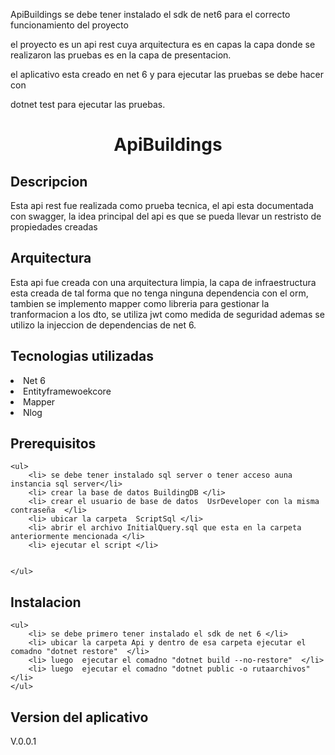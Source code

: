 

 
ApiBuildings
 se debe tener instalado el sdk de net6 para el correcto funcionamiento del proyecto


el proyecto es un api rest cuya arquitectura es en capas la capa donde se realizaron las pruebas es en la capa de presentacion.

el aplicativo esta creado en net 6 y para ejecutar las pruebas se debe hacer con 

dotnet test para ejecutar las pruebas.



<h1 align="center"> ApiBuildings </h1>

<h2 align="left"> Descripcion</h2>
<p>
Esta api rest fue  realizada como  prueba tecnica,  el api esta documentada con swagger, la idea
principal del api es que se pueda llevar un restristo de propiedades creadas
</p>
<h2 align="left"> Arquitectura</h2>
<p>
Esta api fue creada con una arquitectura limpia, la capa de infraestructura esta creada de tal forma que no tenga ninguna dependencia con el orm,
tambien se implemento mapper como libreria para gestionar la tranformacion a los dto, se utiliza jwt como medida de seguridad
  ademas 
se utilizo la injeccion de dependencias de net 6.
</p>
<h2 align="left"> Tecnologias utilizadas</h2>
<p>
    <li>Net 6</li>
    <li>Entityframewoekcore</li>
    <li>Mapper</li>
    <li>Nlog</li>
</p>

<h2 align="left"> Prerequisitos</h2>
<p>
     
    <ul> 
        <li> se debe tener instalado sql server o tener acceso auna instancia sql server</li> 
        <li> crear la base de datos BuildingDB </li> 
        <li> crear el usuario de base de datos  UsrDeveloper con la misma contraseña  </li> 
        <li> ubicar la carpeta  ScriptSql </li> 
        <li> abrir el archivo InitialQuery.sql que esta en la carpeta anteriormente mencionada </li> 
        <li> ejecutar el script </li> 


    </ul>
</p>


<h2 align="left"> Instalacion</h2>
<p>
     
    <ul> 
        <li> se debe primero tener instalado el sdk de net 6 </li> 
        <li> ubicar la carpeta Api y dentro de esa carpeta ejecutar el comadno "dotnet restore"  </li> 
        <li> luego  ejecutar el comadno "dotnet build --no-restore"  </li> 
        <li> luego  ejecutar el comadno "dotnet public -o rutaarchivos"  </li> 
    </ul>
</p>

<h2 align="left"> Version del aplicativo</h2>
<p> V.0.0.1</p>